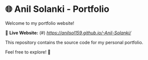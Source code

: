# 🌐 Anil Solanki - Portfolio

Welcome to my portfolio website!

🔗 **Live Website:** (#) *https://anilsol159.github.io/-Anil-Solanki/*

This repository contains the source code for my personal portfolio.

Feel free to explore! 🚀
